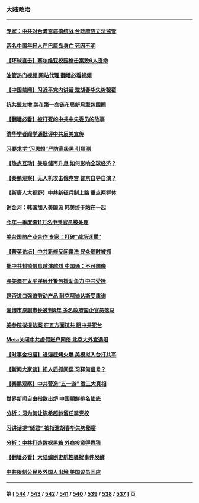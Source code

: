 ### 大陆政治
---
#### [专家：中共对台湾宫庙搞统战 台政府应立法监管](../../pages/ncid277/n13987739.md?05042045) 
#### [两名中国年轻人在巴厘岛身亡 死因不明](../../pages/ncid277/n13988048.md?05042045) 
#### [【环球直击】塞尔维亚校园枪击案致9人丧命](../../pages/ncid277/n13987932.md?05042045) 
#### [油管热门视频 网站代理 翻墙必看视频](http://138.2.39.72:81/youtube.html?epic-marker?05042045)
#### [【中国禁闻】习近平党内讲话 泄胡春华失势秘密](../../pages/ncid277/n13987931.md?05042045) 
#### [抗共盟友增 美在第一岛链布局新月型包围圈](../../pages/ncid277/n13987651.md?05042045) 
#### [【翻墙必看】被打死的中共中央委员的故事](../../pages/ncid277/n13987756.md?05042045) 
#### [清华学者阎学通批评中共反美宣传](../../pages/ncid277/n13987668.md?05042045) 
#### [习要求学“习思想”严防高级黑  引猜测](../../pages/ncid277/n13986919.md?05042045) 
#### [【热点互动】美联储再升息 如何影响全球经济？](../../pages/ncid277/n13987595.md?05042045) 
#### [【秦鹏观察】无人机攻击俄克宫 普京自导自演？](../../pages/ncid277/n13987577.md?05042045) 
#### [【新唐人大视野】中共新征兵制上路 重点两群体](../../pages/ncid277/n13987415.md?05042045) 
#### [谢金河：韩国加入美国派 韩美终于站在一起](../../pages/ncid277/n13987185.md?05042045) 
#### [今年一季度逾11万名中共官员被处理](../../pages/ncid277/n13987580.md?05042045) 
#### [美台国防产业合作 专家：打破“战场迷雾”](../../pages/ncid277/n13987469.md?05042045) 
#### [【菁英论坛】中共新修反间谍法 民众随时被抓](../../pages/ncid277/n13987511.md?05042045) 
#### [批中共封锁信息越演越烈 中国通：不可想像](../../pages/ncid277/n13987498.md?05042045) 
#### [与美澳在太平洋展开警务援助角力 中共受挫](../../pages/ncid277/n13987499.md?05042045) 
#### [是否进口强迫劳动产品 耐克阿迪达斯受质询](../../pages/ncid277/n13987446.md?05042045) 
#### [淄博市原副市长被判8年 多名政府国企官员落马](../../pages/ncid277/n13987225.md?05042045) 
#### [美参院拟提法案 在五方面抗共 阻中共犯台](../../pages/ncid277/n13987463.md?05042045) 
#### [Meta关闭中共虚假账户网络 北京大外宣遇阻](../../pages/ncid277/n13987409.md?05042045) 
#### [【时事金扫描】进淄赶烤火爆 美模拟入台打共军](../../pages/ncid277/n13987410.md?05042045) 
#### [【新闻大家谈】扣人质抓间谍 习释何信号？](../../pages/ncid277/n13987370.md?05042045) 
#### [【秦鹏观察】中共营造“五一游” 泄三大真相](../../pages/ncid277/n13986885.md?05042045) 
#### [世界新闻自由指数出炉 中国朝鲜排名垫底](../../pages/ncid277/n13987328.md?05042045) 
#### [分析：习为何让陈希超龄留任掌党校](../../pages/ncid277/n13987266.md?05042045) 
#### [习讲话提“储君” 被指泄胡春华失势秘密](../../pages/ncid277/n13987194.md?05042045) 
#### [分析：中共打造数据黑箱 外商投资得靠猜](../../pages/ncid277/n13986909.md?05042045) 
#### [【翻墙必看】大陆编剧史航性骚扰事件发酵](../../pages/ncid277/n13986991.md?05042045) 
#### [中共限制公民及外国人出境 美国议员回应](../../pages/ncid277/n13986880.md?05042045) 

---
#### 第 [ [544](./544.md?05042045) / [543](./543.md?05042045) / [542](./542.md?05042045) / [541](./541.md?05042045) / [540](./540.md?05042045) / [539](./539.md?05042045) / [538](./538.md?05042045) / [537](./537.md?05042045) ] 页

